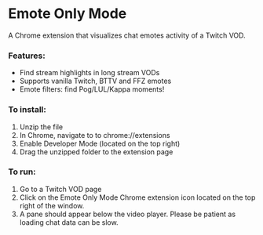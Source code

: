 # Emote Only Mode
A Chrome extension that visualizes chat emotes activity of a Twitch VOD.

### Features:
* Find stream highlights in long stream VODs
* Supports vanilla Twitch, BTTV and FFZ emotes
* Emote filters: find Pog/LUL/Kappa moments!

### To install:
1. Unzip the file
2. In Chrome, navigate to to chrome://extensions
3. Enable Developer Mode (located on the top right)
4. Drag the unzipped folder to the extension page

### To run:
1. Go to a Twitch VOD page
2. Click on the Emote Only Mode Chrome extension icon located on the top right of the window.
3. A pane should appear below the video player. Please be patient as loading chat data can be slow.